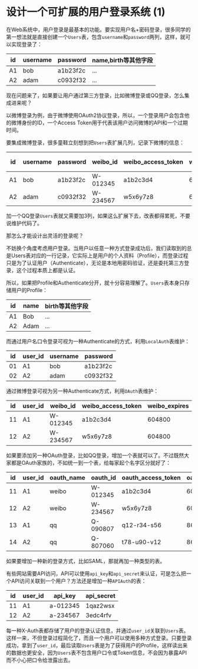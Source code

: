 # 设计一个可扩展的用户登录系统 (1)

在Web系统中，用户登录是最基本的功能。要实现用户名+密码登录，很多同学的第一想法就是直接创建一个`Users`表，包含`username`和`password`两列，这样，就可以实现登录了：

| id | username | password | name,birth等其他字段 |
|----|----------|----------|-----|
| A1 | bob      | a1b23f2c | ... |
| A2 | adam     | c0932f32 | ... |

现在问题来了，如果要让用户通过第三方登录，比如微博登录或QQ登录，怎么集成进来呢？

以微博登录为例，由于微博使用OAuth2协议登录，所以，一个登录用户会包含他的微博身份的ID，一个Access Token用于代表该用户访问微博的API和一个过期时间。

要集成微博登录，很多童鞋立刻想到把`Users`表扩展几列，记录下微博的信息：

| id | username | password | weibo_id | weibo_access_token | weibo_expires | name,birth等其他字段 |
|----|----------|----------|----------|--------------------|---------------|-----|
| A1 | bob      | a1b23f2c | W-012345 | a1b2c3d4           | 604800        | ... |
| A2 | adam     | c0932f32 | W-234567 | w5x6y7z8           | 604800        | ... |

加一个QQ登录`Users`表就又需要加3列，如果这么扩展下去，改表都得累死，不要说维护代码了。

那怎么才能设计出灵活的登录呢？

不妨换个角度考虑用户登录。当用户以任意一种方式登录成功后，我们读取到的总是Users表对应的一行记录，它实际上是用户的个人资料（Profile），而登录过程只是为了认证用户（Authenticate），无论是本地用密码验证，还是委托第三方登录，这个过程本质上都是认证。

所以，如果把Profile和Authenticate分开，就十分容易理解了。`Users`表本身只存储用户的Profile：

| id | name | birth等其他字段 |
|----|------|-----|
| A1 | Bob  | ... |
| A2 | Adam | ... |

而通过用户名口令登录可视为一种Authenticate的方式，利用`LocalAuth`表维护：

| id | user_id | username | password |
|----|---------|----------|----------|
| 01 | A1      | bob      | a1b23f2c |
| 02 | A2      | adam     | c0932f32 |

通过微博登录可视为另一种Authenticate方式，利用`OAuth`表维护：

| id | user_id | weibo_id | weibo_access_token | weibo_expires |
|----|---------|----------|--------------------|---------------|
| 11 | A1      | W-012345 | a1b2c3d4           | 604800 |
| 12 | A2      | W-234567 | w5x6y7z8           | 604800 |

如果要添加另一种OAuth登录，比如QQ登录，增加一个表就可以了。不过既然大家都是OAuth家族的，不如统一到一个表，给每家起个名字区分就好了：

| id | user_id | oauth_name | oauth_id | oauth_access_token | oauth_expires |
|----|---------|------------|----------|--------------------|---------------|
| 11 | A1      | weibo      | W-012345 | a1b2c3d4           | 604800        |
| 12 | A2      | weibo      | W-234567 | w5x6y7z8           | 604800        |
| 13 | A1      | qq         | Q-090807 | q12-r34-s56        | 86400         |
| 14 | A2      | qq         | Q-807060 | t78-u90-v12        | 86400         |

如果要增加一种新的登录方式，比如SAML，那就再加一种类型的表。

有些网站需要API访问，API可以使用`api_key`和`api_secret`来认证，可是怎么把一个API访问关联到一个用户？方法还是增加一种`APIAuth`的表：

| id | user_id | api_key  | api_secret |
|----|---------|----------|------------|
| 11 | A1      | a-012345 | 1qaz2wsx   |
| 12 | A2      | a-234567 | 3edc4rfv   |

每一种X-Auth表都存储了用户的登录认证信息，并通过`user_id`关联到`Users`表。这样一来，不但登录过程简化了，而且一个用户可以使用多种方式登录。只要登录成功，拿到了`user_id`，最后读取`Users`表是为了获得用户的Profile，这样读出来的数据也更安全，因为`Users`表不包含用户口令或Token信息，不会因为暴露API而不小心把口令给泄露出去。
